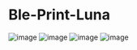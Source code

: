 # Ble-Print-Luna

![image](https://github.com/user-attachments/assets/6fd43ea7-41d8-424d-9fda-ac59a7f2bbdd)
![image](https://github.com/user-attachments/assets/b933f3c2-3eb1-4344-9aed-4d7af27cba9e)
![image](https://github.com/user-attachments/assets/265f237e-aa39-4cfe-a16e-233662687c3e)
![image](https://github.com/user-attachments/assets/584880a3-9850-4163-a041-f4395c745adc)
